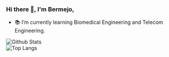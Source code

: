 ### Hi there 👋, I'm Bermejo,

- 📚 I’m currently learning Biomedical Engineering and Telecom Engineering. 

![Github Stats](https://github-readme-stats.vercel.app/api?username=bermejo4&count_private=true&show_icons=true&theme=github_dark)<br>
![Top Langs](https://github-readme-stats.vercel.app/api/top-langs/?username=bermejo4&hide=TeX&layout=compact&theme=github_dark)
